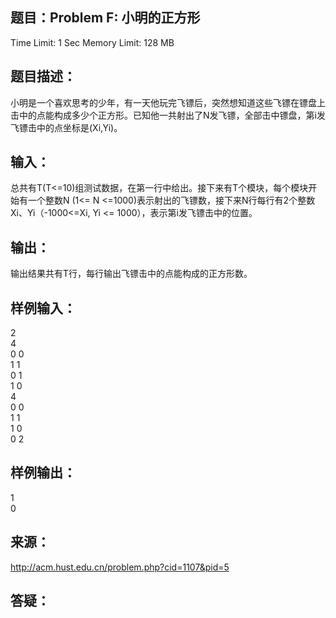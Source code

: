题目：Problem F: 小明的正方形
-----------
Time Limit: 1 Sec  Memory Limit: 128 MB

题目描述：
-----------
小明是一个喜欢思考的少年，有一天他玩完飞镖后，突然想知道这些飞镖在镖盘上击中的点能构成多少个正方形。已知他一共射出了N发飞镖，全部击中镖盘，第i发飞镖击中的点坐标是(Xi,Yi)。

输入：
-----------
总共有T(T<=10)组测试数据，在第一行中给出。接下来有T个模块，每个模块开始有一个整数N (1<= N <=1000)表示射出的飞镖数，接下来N行每行有2个整数Xi、Yi（-1000<=Xi, Yi <= 1000），表示第i发飞镖击中的位置。

输出：
-----------
输出结果共有T行，每行输出飞镖击中的点能构成的正方形数。

样例输入：
-----------
2  
4  
0 0  
1 1  
0 1  
1 0  
4  
0 0  
1 1  
1 0  
0 2  

样例输出：
-----------
1  
0

来源：
-----------
http://acm.hust.edu.cn/problem.php?cid=1107&pid=5

答疑：
-----------
